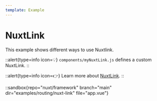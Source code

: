 ```yaml
---
template: Example
---
```


# NuxtLink

This example shows different ways to use Nuxtlink.

::alert{type=info icon=💡}
`components/myNuxtLink.js` defines a custom NuxtLink.
::

::alert{type=info icon=👉}
Learn more about [NuxtLink](/api-reference/components/nuxt-link).
::

::sandbox{repo="nuxt/framework" branch="main" dir="examples/routing/nuxt-link" file="app.vue"}
